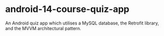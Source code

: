 # android-14-course-quiz-app
An Android quiz app which utilises a MySQL database, the Retrofit library, and the MVVM architectural pattern.
